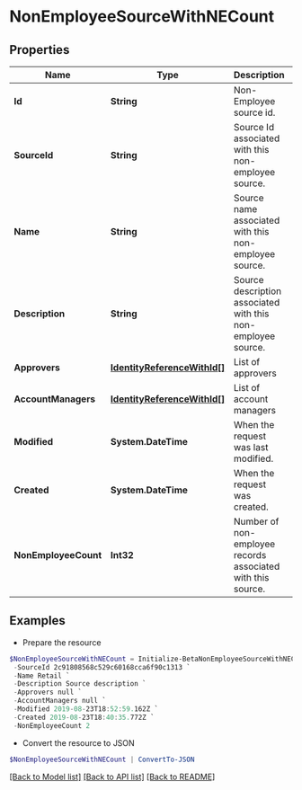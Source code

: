 # NonEmployeeSourceWithNECount
## Properties

Name | Type | Description | Notes
------------ | ------------- | ------------- | -------------
**Id** | **String** | Non-Employee source id. | [optional] 
**SourceId** | **String** | Source Id associated with this non-employee source. | [optional] 
**Name** | **String** | Source name associated with this non-employee source. | [optional] 
**Description** | **String** | Source description associated with this non-employee source. | [optional] 
**Approvers** | [**IdentityReferenceWithId[]**](IdentityReferenceWithId.md) | List of approvers | [optional] 
**AccountManagers** | [**IdentityReferenceWithId[]**](IdentityReferenceWithId.md) | List of account managers | [optional] 
**Modified** | **System.DateTime** | When the request was last modified. | [optional] 
**Created** | **System.DateTime** | When the request was created. | [optional] 
**NonEmployeeCount** | **Int32** | Number of non-employee records associated with this source. | [optional] 

## Examples

- Prepare the resource
```powershell
$NonEmployeeSourceWithNECount = Initialize-BetaNonEmployeeSourceWithNECount  -Id a0303682-5e4a-44f7-bdc2-6ce6112549c1 `
 -SourceId 2c91808568c529c60168cca6f90c1313 `
 -Name Retail `
 -Description Source description `
 -Approvers null `
 -AccountManagers null `
 -Modified 2019-08-23T18:52:59.162Z `
 -Created 2019-08-23T18:40:35.772Z `
 -NonEmployeeCount 2
```

- Convert the resource to JSON
```powershell
$NonEmployeeSourceWithNECount | ConvertTo-JSON
```

[[Back to Model list]](../README.md#documentation-for-models) [[Back to API list]](../README.md#documentation-for-api-endpoints) [[Back to README]](../README.md)

